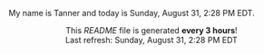 My name is Tanner and today is Sunday, August 31, 2:28 PM EDT.

<p align="center">This <i>README</i> file is generated <b>every 3 hours</b>!</br>Last refresh: Sunday, August 31, 2:28 PM EDT<br /></p>
